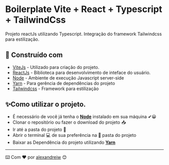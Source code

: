 # Boilerplate Vite + React + Typescript + TailwindCss

Projeto reactJs utilizando Typescript. Integração do framework Tailwindcss para estilização.

## 🚀 Construído com

- [ViteJs](https://vitejs.dev/) - Utilizado para criação do projeto.
- [ReactJs](https://reactjs.org/) - Biblioteca para desenvolvimento de inteface do usuário.
- [Node](https://nodejs.org/en/) - Ambiente de execução Javascript server-side
- [Yarn](https://yarnpkg.com/) - Para gerência de dependências do projeto
- [Tailwindcss](https://tailwindcss.com/) - Framework para estilização

## ✨Como utilizar o projeto.

- É necessário de você já tenha o **[Node](https://nodejs.org/en/)** instalado em sua máquina ✔😀
- Clonar o repositório ou fazer o download do projeto 📥
- Ir até a pasta do projeto 📁
- Abrir o terminal 💻 de sua preferência na 📁 pasta do projeto
- Baixar as Dependência do projeto utilizando **[Yarn](https://yarnpkg.com/)**

---

⌨️ Com ❤️ por [alexandreiw](https://gist.github.com/alexandreiw) 😊
